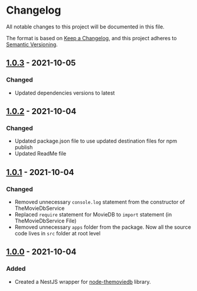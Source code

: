 # Changelog

All notable changes to this project will be documented in this file.

The format is based on [Keep a Changelog](https://keepachangelog.com/en/1.0.0/),
and this project adheres to [Semantic Versioning](https://semver.org/spec/v2.0.0.html).

## [1.0.3] - 2021-10-05

### Changed

- Updated dependencies versions to latest

## [1.0.2] - 2021-10-04

### Changed

- Updated package.json file to use updated destination files for npm publish
- Updated ReadMe file

## [1.0.1] - 2021-10-04

### Changed

- Removed unnecessary `console.log` statement from the constructor of TheMovieDbService
- Replaced `require` statement for MovieDB to `import` statement (in TheMovieDbService File)
- Removed unnecessary `apps` folder from the package. Now all the source code lives in `src` folder at root level

## [1.0.0] - 2021-10-04

### Added

- Created a NestJS wrapper for [node-themoviedb](https://www.npmjs.com/package/node-themoviedb) library.

[1.0.3]: https://github.com/harshPPatel/nestjs-themoviedb-api/compare/v1.0.2...v1.0.3
[1.0.2]: https://github.com/harshPPatel/nestjs-themoviedb-api/compare/v1.0.1...v1.0.2
[1.0.1]: https://github.com/harshPPatel/nestjs-themoviedb-api/compare/v1.0.0...v1.0.1
[1.0.0]: https://github.com/harshPPatel/nestjs-themoviedb-api/releases/tag/v1.0.0
